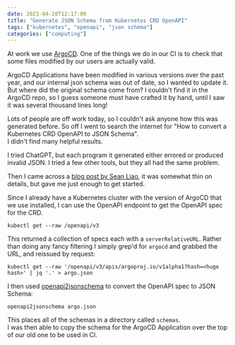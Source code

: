 ```yaml
---
date: 2023-04-28T12:17:00
title: "Generate JSON Schema from Kubernetes CRD OpenAPI"
tags: ["kubernetes", "openapi", "json schema"]
categories: ["computing"]
---
```


At work we use [ArgoCD](https://argoproj.github.io/cd/).  One of the things we do in our CI is to check that some files modified by our users are actually valid.

ArgoCD Applications have been modified in various versions over the past year, and our internal json schema was out of date, so I wanted to update it.  
But where did the original schema come from?  I couldn't find it in the ArgoCD repo, so I guess someone must have crafted it by hand, until I saw it was several thousand lines long!

Lots of people are off work today, so I couldn't ask anyone how this was generated before.  So off I went to search the internet for "How to convert a Kubernetes CRD OpenAPI to JSON Schema".  
I didn't find many helpful results.

I tried ChatGPT, but each program it generated either errored or produced invalid JSON.  I tried a few other tools, but they all had the same problem.

Then I came across a [blog post by Sean Liao](https://seankhliao.com/blog/12021-08-07-json-schema-openapi-kubernetes-crd/), it was somewhat thin on details, but gave me just enough to get started.

Since I already have a Kubernetes cluster with the version of ArgoCD that we use installed, I can use the OpenAPI endpoint to get the OpenAPI spec for the CRD.

```shell
kubectl get --raw /openapi/v3
```

This returned a collection of specs each with a `serverRelativeURL`.  Rather than doing any fancy filtering I simply grep'd for `argocd` and grabbed the URL, and reissued by request:

```shell
kubectl get --raw '/openapi/v3/apis/argoproj.io/v1alpha1?hash=<huge hash>' | jq '.' > argo.json
```

I then used [openapi2jsonschema](https://github.com/yannh/openapi2jsonschema) to convert the OpenAPI spec to JSON Schema:

```shell
openapi2jsonschema argo.json
```

This places all of the schemas in a directory called `schemas`.  
I was then able to copy the schema for the ArgoCD Application over the top of our old one to be used in CI.
